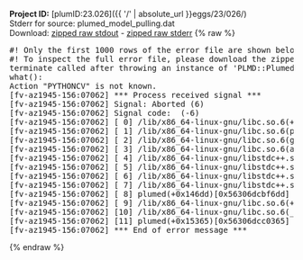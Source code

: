 **Project ID:** [plumID:23.026]({{ '/' | absolute_url }}eggs/23/026/)  
Stderr for source:  plumed_model_pulling.dat   
Download: [zipped raw stdout](plumed_model_pulling.dat.plumed.stdout.txt.zip) - [zipped raw stderr](plumed_model_pulling.dat.plumed.stderr.txt.zip) 
{% raw %}
<pre>
#! Only the first 1000 rows of the error file are shown below
#! To inspect the full error file, please download the zipped raw stderr file above
terminate called after throwing an instance of 'PLMD::Plumed::Exception'
what():
Action "PYTHONCV" is not known.
[fv-az1945-156:07062] *** Process received signal ***
[fv-az1945-156:07062] Signal: Aborted (6)
[fv-az1945-156:07062] Signal code:  (-6)
[fv-az1945-156:07062] [ 0] /lib/x86_64-linux-gnu/libc.so.6(+0x45330)[0x7fe6c0c45330]
[fv-az1945-156:07062] [ 1] /lib/x86_64-linux-gnu/libc.so.6(pthread_kill+0x11c)[0x7fe6c0c9eb2c]
[fv-az1945-156:07062] [ 2] /lib/x86_64-linux-gnu/libc.so.6(gsignal+0x1e)[0x7fe6c0c4527e]
[fv-az1945-156:07062] [ 3] /lib/x86_64-linux-gnu/libc.so.6(abort+0xdf)[0x7fe6c0c288ff]
[fv-az1945-156:07062] [ 4] /lib/x86_64-linux-gnu/libstdc++.so.6(+0xa5ff5)[0x7fe6c10a5ff5]
[fv-az1945-156:07062] [ 5] /lib/x86_64-linux-gnu/libstdc++.so.6(+0xbb0da)[0x7fe6c10bb0da]
[fv-az1945-156:07062] [ 6] /lib/x86_64-linux-gnu/libstdc++.so.6(_ZSt10unexpectedv+0x0)[0x7fe6c10a5a55]
[fv-az1945-156:07062] [ 7] /lib/x86_64-linux-gnu/libstdc++.so.6(+0xa5a6f)[0x7fe6c10a5a6f]
[fv-az1945-156:07062] [ 8] plumed(+0x146dd)[0x56306dcbf6dd]
[fv-az1945-156:07062] [ 9] /lib/x86_64-linux-gnu/libc.so.6(+0x2a1ca)[0x7fe6c0c2a1ca]
[fv-az1945-156:07062] [10] /lib/x86_64-linux-gnu/libc.so.6(__libc_start_main+0x8b)[0x7fe6c0c2a28b]
[fv-az1945-156:07062] [11] plumed(+0x15365)[0x56306dcc0365]
[fv-az1945-156:07062] *** End of error message ***
</pre>
{% endraw %}
